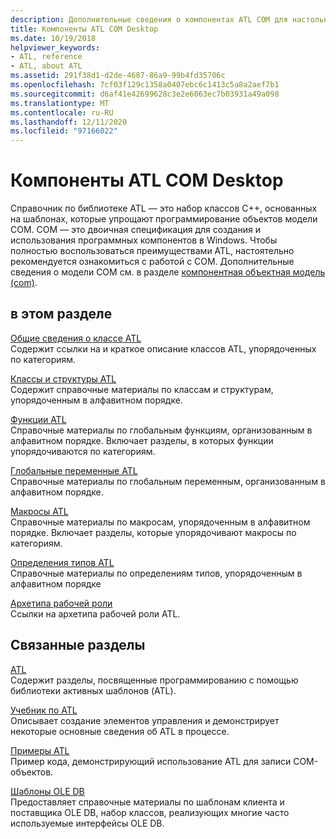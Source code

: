 ```yaml
---
description: Дополнительные сведения о компонентах ATL COM для настольных систем
title: Компоненты ATL COM Desktop
ms.date: 10/19/2018
helpviewer_keywords:
- ATL, reference
- ATL, about ATL
ms.assetid: 291f38d1-d2de-4687-86a9-99b4fd35706c
ms.openlocfilehash: 7cf03f129c1358a0407ebc6c1413c5a8a2aef7b1
ms.sourcegitcommit: d6af41e42699628c3e2e6063ec7b03931a49a098
ms.translationtype: MT
ms.contentlocale: ru-RU
ms.lasthandoff: 12/11/2020
ms.locfileid: "97166022"
---
```

# <a name="atl-com-desktop-components"></a>Компоненты ATL COM Desktop

Справочник по библиотеке ATL — это набор классов C++, основанных на шаблонах, которые упрощают программирование объектов модели COM. COM — это двоичная спецификация для создания и использования программных компонентов в Windows. Чтобы полностью воспользоваться преимуществами ATL, настоятельно рекомендуется ознакомиться с работой с COM. Дополнительные сведения о модели COM см. в разделе [компонентная объектная модель (com)](/windows/win32/com/component-object-model--com--portal).

## <a name="in-this-section"></a>в этом разделе

[Общие сведения о классе ATL](../atl/atl-class-overview.md)<br/>
Содержит ссылки на и краткое описание классов ATL, упорядоченных по категориям.

[Классы и структуры ATL](../atl/reference/atl-classes.md)<br/>
Содержит справочные материалы по классам и структурам, упорядоченным в алфавитном порядке.

[Функции ATL](../atl/reference/atl-functions.md)<br/>
Справочные материалы по глобальным функциям, организованным в алфавитном порядке. Включает разделы, в которых функции упорядочиваются по категориям.

[Глобальные переменные ATL](../atl/reference/atl-global-variables.md)<br/>
Справочные материалы по глобальным переменным, организованным в алфавитном порядке.

[Макросы ATL](../atl/reference/atl-macros.md)<br/>
Справочные материалы по макросам, упорядоченным в алфавитном порядке. Включает разделы, которые упорядочивают макросы по категориям.

[Определения типов ATL](../atl/reference/atl-typedefs.md)<br/>
Справочные материалы по определениям типов, упорядоченным в алфавитном порядке

[Архетипа рабочей роли](../atl/reference/worker-archetype.md)<br/>
Ссылки на архетипа рабочей роли ATL.

## <a name="related-sections"></a>Связанные разделы

[ATL](../atl/active-template-library-atl-concepts.md)<br/>
Содержит разделы, посвященные программированию с помощью библиотеки активных шаблонов (ATL).

[Учебник по ATL](../atl/active-template-library-atl-tutorial.md)<br/>
Описывает создание элементов управления и демонстрирует некоторые основные сведения об ATL в процессе.

[Примеры ATL](../overview/visual-cpp-samples.md)<br/>
Пример кода, демонстрирующий использование ATL для записи COM-объектов.

[Шаблоны OLE DB](../data/oledb/ole-db-templates.md)<br/>
Предоставляет справочные материалы по шаблонам клиента и поставщика OLE DB, набор классов, реализующих многие часто используемые интерфейсы OLE DB.
